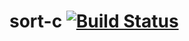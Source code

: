 # sort-c [![Build Status](https://travis-ci.org/alcortesm/sort-c.svg?branch=master)](https://travis-ci.org/alcortesm/sort-c)

